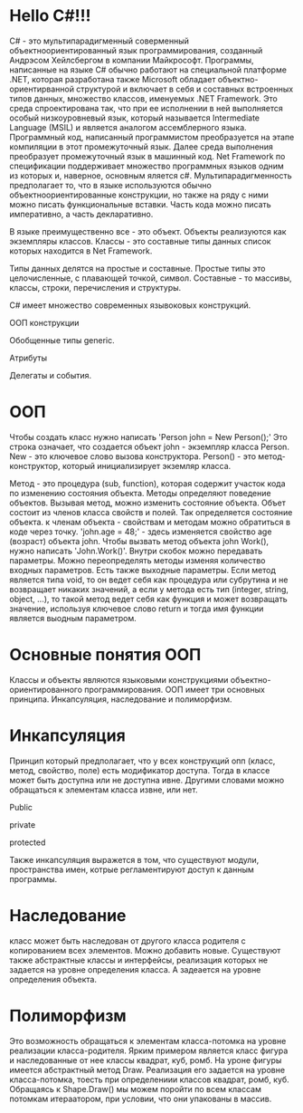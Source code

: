 # Hello C#!!!

С# - это мультипарадигменный соверменный объектноориентированный язык программирования, созданный Андрэсом Хейлсбергом в компании Майкрософт. Программы, написанные на языке C# обычно работают на специальной платформе .NET, которая разработана также Microsoft обладает объектно-ориентирванной структурой и включает в себя  и составных встроенных типов данных, множество классов, именуемых .NET Framework. Это среда спроектирована так, что при ее исполнении в ней выполняется особый низкоуровневый язык, который называется Intermediate Language (MSIL) и является аналогом ассемблерного языка. Программный код, написанный программистом преобразуется на этапе компиляции в этот промежуточный язык. Далее среда выполнения преобразует промежуточный язык в машинный код. Net Framework по спецификации поддерживает множество программных языков одним из которых и, наверное, основным яляется c#.  Мультипарадигменность предполагает то, что в языке используются обычно объектноориентированные конструкции, но также на ряду с ними можно писать функциональные вставки. Часть кода можно писать императивно, а часть декларативно.

В языке преимущественно все - это объект.
Объекты реализуются как экземпляры классов. Классы - это составные типы данных список которых находится в Net Framework. 

Типы данных делятся на простые и составные. Простые типы это целочисленные, с плавающей точкой, символ. Составные - то массивы, классы, строки, перечисления и структуры.

C# имеет множество современных язывоковых конструкций. 

ООП конструкции

Обобщенные типы generic.

Атрибуты

Делегаты и события.

# ООП

Чтобы создать класс нужно написать 'Person john = New Person();'
Это строка означает, что создается объект john - экземпляр класса Person. New - это ключевое слово вызова конструктора. Person() - это метод-конструктор, который  инициализирует экземляр класса.

Метод - это процедура (sub, function), которая содержит участок кода по изменению состояния объекта. Методы определяют поведение объектов. Вызывая метод, можно изменить состояние объекта. Объет состоит из членов класса свойств и полей. Так определяется состояние объекта. к членам объекта - свойствам и методам можно обратиться в коде через точку. 'john.age = 48;' - здесь изменяется свойство age (возраст) объекта john. Чтобы вызвать метод объекта john Work(), нужно написать 'John.Work()'. Внутри скобок можно передавать параметры. Можно переопределять методы изменяя количество входных параметров. Есть также выходные параметры. Если метод является типа void, то он ведет себя как процедура или субрутина и не возвращает никаких значений, а если у метода есть тип (integer, string, object, ...), то такой метод ведет себя как функция и может возвращать значение, используя ключевое слово return и тогда имя функции является выодным параметром.

# Основные понятия ООП

Классы и объекты являются языковыми конструкциями объектно-ориентированного программирования. ООП имеет три основных принципа. Инкапсуляция, наследование и полиморфизм. 

# Инкапсуляция
Принцип который предполагает, что у всех конструкций опп (класс, метод, свойство, поле) есть модификатор доступа. Тогда  в классе может быть доступна или не доступна ивне. Другими словами можно обращаться к элементам класса извне, или нет.

Public 

private 

protected

Также инкапсуляция выражется в том, что существуют модули, пространства имен, котрые регламентируют доступ к данным программы.
# Наследование
класс может быть наследован от другого класса родителя с копированием всех элементов. Можно добавить новые.
Существуют также абстрактные классы и интерфейсы, реализация которых не задается на уровне определения класса. А задеается на уровне определения объекта. 
# Полиморфизм
Это возможность обращаться к элементам класса-потомка на уровне реализации класса-родителя.
Ярким примером является класс фигура и наследованные от нее классы квадрат, куб, ромб. На уроне фигуры имеется абстрактный метод Draw. Реализация его задается на уровне класса-потомка, тоесть при определениии классов квадрат, ромб, куб. Обращаясь к Shape.Draw() мы можем поройти по всем классам потомкам итераатором, при условии, что они упакованы в массив.

 
